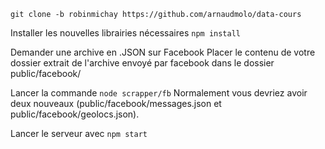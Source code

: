 ```
git clone -b robinmichay https://github.com/arnaudmolo/data-cours
```

Installer les nouvelles librairies nécessaires
``npm install``

Demander une archive en .JSON sur Facebook
Placer le contenu de votre dossier extrait de l'archive envoyé par facebook dans le dossier public/facebook/

Lancer la commande ``node scrapper/fb``
Normalement vous devriez avoir deux nouveaux (public/facebook/messages.json et public/facebook/geolocs.json).

Lancer le serveur avec ``npm start``